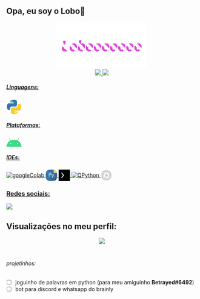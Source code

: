
## Opa, eu soy o Lobo:wolf:

<div align="center">
  <img alt="lobooooooo" height="120" src="files/lobo-name.gif"><br>
</div>

<div align="center">
  <a href="https://github.com/Lobooooooo14">
  <!-- img align="center" alt="lobooooooo" height="120" style="border-radius:70px;" src="files/lobo-name.gif" -->
  <img height="120em" src="https://github-readme-stats.vercel.app/api?username=Lobooooooo14&show_icons=true&theme=dark&include_all_commits=true&count_private=true"/>
  <img height="100em" src="https://github-readme-stats.vercel.app/api/top-langs/?username=Lobooooooo14&layout=compact&langs_count=5&theme=dark"/>
</div>

<div style="display: inline_block">

##### Linguagens:

  <img align="center" alt="Python" height="40" width="40" src="files/py-png.gif">
</div>

<div style="display: inline_block">

##### Plataformas:

  <img align="center" alt="android" height="25" width="40" src="files/android.gif">
</div>

<div style="display: inline_block">

##### IDEs:

  <img align="center" alt="googleColab" height="30" width="30" src="https://colab.research.google.com/img/colab_favicon_256px.png">
  <img align="center" alt="Pydroid" height="30" width="30" src="files/Pydroid3.gif">
  <img align="center" alt="termux" height="30" width="30" src="files/Termux.gif">
  <img align="center" alt="QPython" height="30" width="30" src="https://play-lh.googleusercontent.com/i3mDiwxhA3hz0idCn8vMWmn30QvyCZlOEna5VQqbInKIcPyhyl4ZUGtvXy_Ex6wauJYS">
  <img align="center" alt="repl.it" height="30" width="30" src="files/Repl it.gif">
</div>

### Redes sociais:
 
<div> 
  <a href="https://youtube.com/channel/UCPmFk2-4Ra4mI_RAS239vKg" target="_blank"><img src="https://img.shields.io/badge/YouTube-FF0000?style=for-the-badge&logo=youtube&logoColor=white" target="_blank"></a>
</div>

 ## Visualizações no meu perfil:<br>

 <p align="center"> 
   <img alingn="center" src="https://profile-counter.glitch.me/Lobooooooo14/count.svg" />
 </p>

#

###### projetinhos:

- [ ] joguinho de palavras em python (para meu amiguinho **Betrayed#6492**) 
- [ ] bot para discord e whatsapp do brainly
